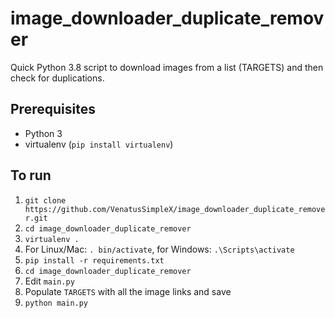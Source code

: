 # image_downloader_duplicate_remover

Quick Python 3.8 script to download images from a list (TARGETS) and then check for duplications.

## Prerequisites

- Python 3
- virtualenv (`pip install virtualenv`)

## To run

1. `git clone https://github.com/VenatusSimpleX/image_downloader_duplicate_remover.git`
1. `cd image_downloader_duplicate_remover`
1. `virtualenv .`
1. For Linux/Mac: `. bin/activate`, for Windows: `.\Scripts\activate`
1. `pip install -r requirements.txt`
1. `cd image_downloader_duplicate_remover`
1. Edit `main.py`
1. Populate `TARGETS` with all the image links and save
1. `python main.py`
